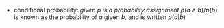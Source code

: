 - conditional probability:
  *given $p$ is a probability assignment*
  $p(a\land b) / p(b)$ is known as the probability of $a$ given $b$, and is written $p(a|b)$  